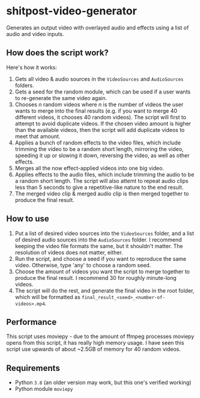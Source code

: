 # shitpost-video-generator
Generates an output video with overlayed audio and effects using a list of audio and video inputs.

## How does the script work?
Here's how it works:
1. Gets all video & audio sources in the `VideoSources` and `AudioSources` folders.
2. Gets a seed for the random module, which can be used if a user wants to re-generate the same video again.
3. Chooses _n_ random videos where _n_ is the number of videos the user wants to merge into the final results (e.g. if you want to merge 40 different videos, it chooses 40 random videos). The script will first to attempt to avoid duplicate videos. If the chosen video amount is higher than the available videos, then the script will add duplicate videos to meet that amount.
4. Applies a bunch of random effects to the video files, which include trimming the video to be a random short length, mirroring the video, speeding it up or slowing it down, reversing the video, as well as other effects.
5. Merges all the now effect-applied videos into one big video.
6. Applies effects to the audio files, which include trimming the audio to be a random short length. The script will also attemt to repeat audio clips less than 5 seconds to give a repetitive-like nature to the end result.
7. The merged video clip & merged audio clip is then merged together to produce the final result.

## How to use
1. Put a list of desired video sources into the `VideoSources` folder, and a list of desired audio sources into the `AudioSources` folder. I recommend keeping the video file formats the same, but it shouldn't matter. The resolution of videos does not matter, either.
2. Run the script, and choose a seed if you want to reproduce the same video. Otherwise, type 'any' to choose a random seed.
3. Choose the amount of videos you want the script to merge together to produce the final result. I recommend 30 for roughly minute-long videos.
4. The script will do the rest, and generate the final video in the root folder, which will be formatted as `final_result_<seed>_<number-of-videos>.mp4`.

## Performance
This script uses moviepy - due to the amount of ffmpeg processes moviepy opens from this script, it has really high memory usage. I have seen this script use upwards of about ~2.5GB of memory for 40 random videos.

## Requirements
- Python `3.8` (an older version may work, but this one's verified working)
- Python module `moviepy`

